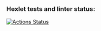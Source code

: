 ### Hexlet tests and linter status:
[![Actions Status](https://github.com/SiViLiLL/frontend-project-44/workflows/hexlet-check/badge.svg)](https://github.com/SiViLiLL/frontend-project-44/actions)